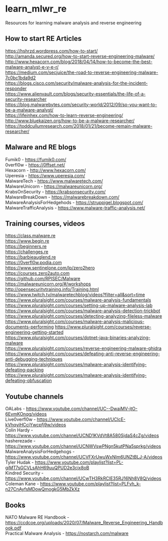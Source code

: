 # learn_mlwr_re
Resources for learning malware analysis and reverse engineering

## How to start RE Articles
https://hshrzd.wordpress.com/how-to-start/  
http://amanda.secured.org/how-to-start-reverse-engineering-malware/  
http://www.hexacorn.com/blog/2018/04/14/how-to-become-the-best-malware-analyst-e-v-e-r/  
https://medium.com/secjuice/the-road-to-reverse-engineering-malware-7c0bc1bda9d2  
https://blogs.cisco.com/security/malware-analysis-for-the-incident-responder  
https://www.alienvault.com/blogs/security-essentials/the-life-of-a-security-researcher  
https://blog.malwarebytes.com/security-world/2012/09/so-you-want-to-be-a-malware-analyst/  
https://lifeinhex.com/how-to-learn-reverse-engineering/  
http://www.bluekaizen.org/how-to-be-a-malware-researcher/  
https://toddcullumresearch.com/2018/01/21/become-remain-malware-researcher/  


## Malware and RE blogs
Fumik0 - https://fumik0.com/  
0verfl0w - https://0ffset.net/  
Hexacorn - http://www.hexacorn.com/  
Uperesia - https://www.uperesia.com/  
MalwareTech - https://www.malwaretech.com/  
MalwareUnicorn - https://malwareunicorn.org/  
KrabsOnSecurity - https://krabsonsecurity.com/  
MalwareBreakDown - https://malwarebreakdown.com/  
MalwareAnalysisForHedgehods - https://struppigel.blogspot.com/  
MalwareTrafficAnalysis - https://www.malware-traffic-analysis.net/  


## Training courses, videos
https://class.malware.re  
https://www.begin.re  
https://beginners.re  
https://challenges.re  
https://barbieauglend.re  
https://0verfl0w.podia.com  
https://www.sentinelone.com/lp/zero2hero  
https://courses.zero2auto.com  
https://github.com/RPISEC/Malware  
https://malwareunicorn.org/#/workshops  
http://opensecuritytraining.info/Training.html  
https://www.twitch.tv/malwaretechblog/videos?filter=all&sort=time  
https://www.pluralsight.com/courses/malware-analysis-fundamentals  
https://www.pluralsight.com/courses/setting-up-malware-analysis-lab  
https://www.pluralsight.com/courses/malware-analysis-detection-trickbot  
https://www.pluralsight.com/courses/detecting-analyzing-fileless-malware  
https://www.pluralsight.com/courses/malware-analysis-malicious-documents-performing
https://www.pluralsight.com/courses/reverse-engineering-getting-started  
https://www.pluralsight.com/courses/dotnet-java-binaries-analyzing-malware  
https://www.pluralsight.com/courses/reverse-engineering-malware-ghidra  
https://www.pluralsight.com/courses/defeating-anti-reverse-engineering-anti-debugging-techniques  
https://www.pluralsight.com/courses/malware-analysis-identifying-defeating-packing  
https://www.pluralsight.com/courses/malware-analysis-identifying-defeating-obfuscation


## Youtube channels
OALabs - https://www.youtube.com/channel/UC--DwaiMV-jtO-6EvmKOnqg/videos  
Live0verfl0w - https://www.youtube.com/channel/UClcE-kVhqyiHCcjYwcpfj9w/videos  
Colin Hardy - https://www.youtube.com/channel/UCND1KVdVt8A580SjdaS4cZg/videos  
hasherezade - https://www.youtube.com/channel/UCNWVswPNgn5kutPNa5sprkg/videos  
MalwareAnalysisForHedgehogs - https://www.youtube.com/channel/UCVFXrUwuWxNlm6UNZtBLJ-A/videos  
Tyler Hudak - https://www.youtube.com/playlist?list=PL-giMT7sGCVLsAhH69uuQPUD2e3cjx8oB  
Kindred Security - https://www.youtube.com/channel/UCwTH3RkRCIE35RJ16Nh8V8Q/videos  
Coleman Kane - https://www.youtube.com/playlist?list=PLFvh_k-n27CnAyfsMDowQmogkG5MbZkXz  

## Books
NATO Malware RE Handbook - https://ccdcoe.org/uploads/2020/07/Malware_Reverse_Engineering_Handbook.pdf  
Practical Malware Analysis - https://nostarch.com/malware  
